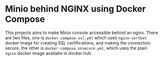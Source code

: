# Minio behind NGINX using Docker Compose

This projects aims to make Minio console accessible behind an nginx. There are two files, one is `docker-compose.ssl.yml` which uses `nginx-certbot` docker image for creating SSL certifications, and making the connection secure, the other is `docker-compose.insecure.yml`, which uses the plain `nginx` docker image availabe in docker hub.
